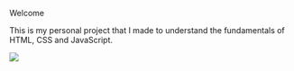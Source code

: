 <p>Welcome<br>

This is my personal project that I made to understand the fundamentals of HTML, CSS and JavaScript.
</p>

<img src="./Design.png">
